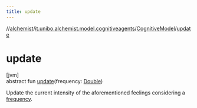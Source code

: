 ```yaml
---
title: update
---
```

//[alchemist](../../../index.html)/[it.unibo.alchemist.model.cognitiveagents](../index.html)/[CognitiveModel](index.html)/[update](update.html)



# update



[jvm]\
abstract fun [update](update.html)(frequency: [Double](https://kotlinlang.org/api/latest/jvm/stdlib/kotlin/-double/index.html))



Update the current intensity of the aforementioned feelings considering a [frequency](update.html).




